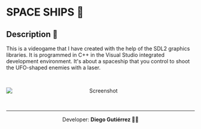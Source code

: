<h1>SPACE SHIPS 🚀</h1>

<h2>Description 🤔</h2>
<p>This is a videogame that I have created with the help of the SDL2 graphics libraries. It is programmed in C++ in the Visual Studio integrated development environment. It's about a spaceship that you control to shoot the UFO-shaped enemies with a laser.</p>

</br>
<p align="center">
  <img align="center" src="https://raw.githubusercontent.com/El-Protegido/Space--Ships/main/Screenshots/Screenshot%202022-04-26%20100443.png" alt="Screenshot" style="display:block; margin:auto;">
</p>

</br>
<hr>
<p align="center" >Developer: <strong>Diego Gutiérrez 🧑‍💻</strong></p>
